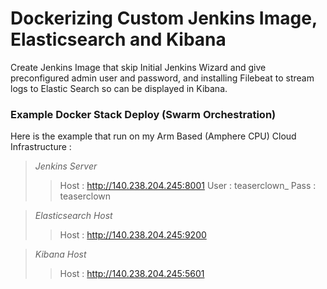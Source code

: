 # Dockerizing Custom Jenkins Image, Elasticsearch and Kibana

Create Jenkins Image that skip Initial Jenkins Wizard and give preconfigured admin user and password, 
and installing Filebeat to stream logs to Elastic Search so can be displayed in Kibana.

### Example Docker Stack Deploy (Swarm Orchestration)
Here is the example that run on my Arm Based (Amphere CPU) Cloud Infrastructure :

>_Jenkins Server_
>>Host : http://140.238.204.245:8001
>>User : teaserclown_
>>Pass : teaserclown

>_Elasticsearch Host_
>>Host : http://140.238.204.245:9200

>_Kibana Host_
>>Host : http://140.238.204.245:5601
